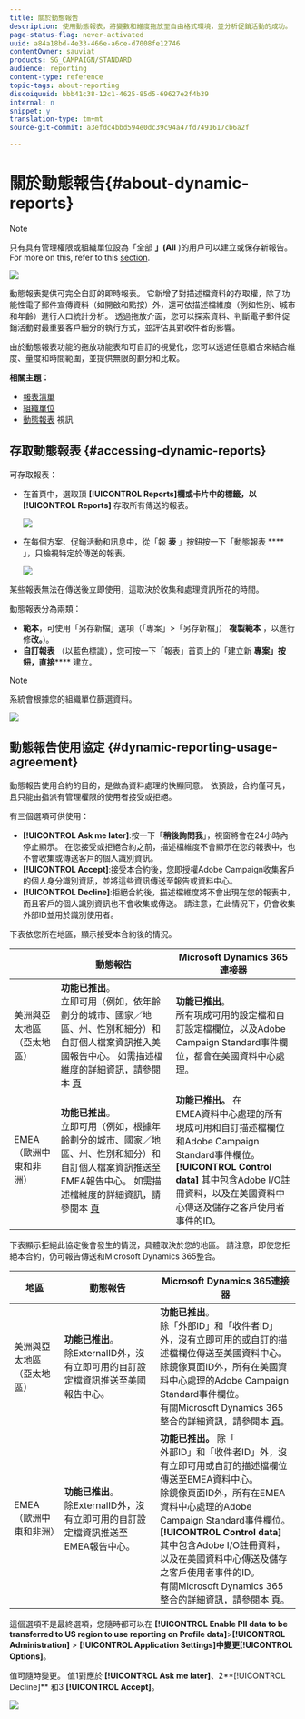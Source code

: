 ```yaml
---
title: 關於動態報告
description: 使用動態報表，將變數和維度拖放至自由格式環境，並分析促銷活動的成功。
page-status-flag: never-activated
uuid: a84a18bd-4e33-466e-a6ce-d7008fe12746
contentOwner: sauviat
products: SG_CAMPAIGN/STANDARD
audience: reporting
content-type: reference
topic-tags: about-reporting
discoiquuid: bbb41c38-12c1-4625-85d5-69627e2f4b39
internal: n
snippet: y
translation-type: tm+mt
source-git-commit: a3efdc4bbd594e0dc39c94a47fd7491617cb6a2f

---
```



# 關於動態報告{#about-dynamic-reports}

>[!NOTE]
>
>只有具有管理權限或組織單位設為「全部 **」(All** )的用戶可以建立或保存新報告。 For more on this, refer to this [section](../../administration/using/users-management.md).

![](assets/dynamic_report_intro.png)

動態報表提供可完全自訂的即時報表。 它新增了對描述檔資料的存取權，除了功能性電子郵件宣傳資料（如開啟和點按）外，還可依描述檔維度（例如性別、城市和年齡）進行人口統計分析。 透過拖放介面，您可以探索資料、判斷電子郵件促銷活動對最重要客戶細分的執行方式，並評估其對收件者的影響。

由於動態報表功能的拖放功能表和可自訂的視覺化，您可以透過任意組合來結合維度、量度和時間範圍，並提供無限的劃分和比較。


**相關主題：**

* [報表清單](../../reporting/using/defining-the-report-period.md)
* [組織單位](../../administration/using/organizational-units.md)
* [動態報表](https://docs.adobe.com/content/help/en/campaign-learn/campaign-standard-tutorials/reporting/creating-a-dynamic-report.html) 視訊

## 存取動態報表 {#accessing-dynamic-reports}

可存取報表：

* 在首頁中，選取頂 **[!UICONTROL Reports]**欄或卡片中的標籤，以**[!UICONTROL Reports]** 存取所有傳送的報表。

   ![](assets/campaign_reports_access.png)

* 在每個方案、促銷活動和訊息中，從「報 **表** 」按鈕按一下「動態報表 **** 」，只檢視特定於傳送的報表。

   ![](assets/campaign_reports_description.png)

某些報表無法在傳送後立即使用，這取決於收集和處理資訊所花的時間。

動態報表分為兩類：

* **範本**，可使用「另存新檔」選項（「專案」>「另存新檔」） **複製範本** ，以進行修&#x200B;**改。**)。
* **自訂報表** （以藍色標識），您可按一下「報表」首頁上的「建立新 **專案」按鈕，直接****** 建立。

>[!NOTE]
>
>系統會根據您的組織單位篩選資料。

![](assets/dynamic_report_overview.png)

## 動態報告使用協定 {#dynamic-reporting-usage-agreement}

動態報告使用合約的目的，是做為資料處理的快顯同意。 依預設，合約僅可見，且只能由指派有管理權限的使用者接受或拒絕。

有三個選項可供使用：

* **[!UICONTROL Ask me later]**:按一下「**&#x200B;稍後詢問我&#x200B;**」，視窗將會在24小時內停止顯示。 在您接受或拒絕合約之前，描述檔維度不會顯示在您的報表中，也不會收集或傳送客戶的個人識別資訊。
* **[!UICONTROL Accept]**:接受本合約後，您即授權Adobe Campaign收集客戶的個人身分識別資訊，並將這些資訊傳送至報告或資料中心。
* **[!UICONTROL Decline]**:拒絕合約後，描述檔維度將不會出現在您的報表中，而且客戶的個人識別資訊也不會收集或傳送。 請注意，在此情況下，仍會收集外部ID並用於識別使用者。

下表依您所在地區，顯示接受本合約後的情況。

|  | 動態報告 | Microsoft Dynamics 365連接器 |
|---|---|---|
| 美洲與亞太地區（亞太地區） | **功能已推出**。 <br>立即可用（例如，依年齡劃分的城市、國家／地區、州、性別和細分）和自訂個人檔案資訊推入美國報告中心。 如需描述檔維度的詳細資訊，請參閱本 [頁](../../reporting/using/list-of-components-.md) | **功能已推出**。 <br>所有現成可用的設定檔和自訂設定檔欄位，以及Adobe Campaign Standard事件欄位，都會在美國資料中心處理。 |
| EMEA（歐洲中東和非洲） | **功能已推出**。 <br>立即可用（例如，根據年齡劃分的城市、國家／地區、州、性別和細分）和自訂個人檔案資訊推送至EMEA報告中心。 如需描述檔維度的詳細資訊，請參閱本 [頁](../../reporting/using/list-of-components-.md) | **功能已推出。** 在 <br>EMEA資料中心處理的所有現成可用和自訂描述檔欄位和Adobe Campaign Standard事件欄位。 <br>**[!UICONTROL Control data]** 其中包含Adobe I/O註冊資料，以及在美國資料中心傳送及儲存之客戶使用者事件的ID。 |

下表顯示拒絕此協定後會發生的情況，具體取決於您的地區。 請注意，即使您拒絕本合約，仍可報告傳送和Microsoft Dynamics 365整合。

| 地區 | 動態報告 | Microsoft Dynamics 365連接器 |
|---|---|---|
| 美洲與亞太地區（亞太地區） | **功能已推出**。 <br> 除ExternalID外，沒有立即可用的自訂設定檔資訊推送至美國報告中心。 | **功能已推出**。 <br>除「外部ID」和「收件者ID」外，沒有立即可用的或自訂的描述檔欄位傳送至美國資料中心。 <br>除鏡像頁面ID外，所有在美國資料中心處理的Adobe Campaign Standard事件欄位。 <br>有關Microsoft Dynamics 365整合的詳細資訊，請參閱本 [頁](https://helpx.adobe.com/campaign/kb/acs-ms-dynamics.html)。 |
| EMEA（歐洲中東和非洲） | **功能已推出**。 <br>除ExternalID外，沒有立即可用的自訂設定檔資訊推送至EMEA報告中心。 | **功能已推出。** 除「 <br>外部ID」和「收件者ID」外，沒有立即可用或自訂的描述檔欄位傳送至EMEA資料中心。 <br>除鏡像頁面ID外，所有在EMEA資料中心處理的Adobe Campaign Standard事件欄位。  <br>**[!UICONTROL Control data]** 其中包含Adobe I/O註冊資料，以及在美國資料中心傳送及儲存之客戶使用者事件的ID。<br>有關Microsoft Dynamics 365整合的詳細資訊，請參閱本 [頁](https://helpx.adobe.com/campaign/kb/acs-ms-dynamics.html)。 |

這個選項不是最終選項，您隨時都可以在 **[!UICONTROL Enable PII data to be transferred to US region to use reporting on Profile data]**>**[!UICONTROL Administration]** > **[!UICONTROL Application Settings]**中變更**[!UICONTROL Options]**。

值可隨時變更。 值1對應於 **[!UICONTROL Ask me later]**、2**[!UICONTROL Decline]** 和3 **[!UICONTROL Accept]**。

![](assets/pii_window_2.png)
